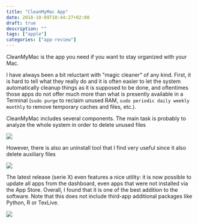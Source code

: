 ```yaml
---
title: "CleanMyMac App"
date: 2018-10-09T10:44:27+02:00
draft: true
description: ""
tags: ["apple"]
categories: ["app-review"]
---
```

CleanMyMac is the app you need if you want to stay organized with your Mac.

<!--more-->

I have always been a bit reluctant with "magic cleaner" of any kind. First, it is hard to tell what they really do and it is often easier to let the system automatically cleanup things as it is supposed to be done, and oftentimes those apps do not offer much more than what is presently available in a Terminal (`sudo purge` to reclaim unused RAM, `sudo periodic daily weekly monthly` to remove temporary caches and files, etc.).

CleanMyMac includes several components. The main task is probably to analyze the whole system in order to delete unused files

![](/img/2018-10-09-10-54-24.png)

However, there is also an uninstall tool that I find very useful since it also delete auxiliary files 

![](/img/2018-10-09-10-54-45.png)

The latest release (serie X) even features a nice utility: it is now possible to update all apps from the dashboard, even apps that were not installed via the App Store. Overall, I found that it is one of the best addition to the software. Note that this does not include third-app additional packages like Python, R or TexLive.

![](/img/2018-10-09-10-44-06.png)

